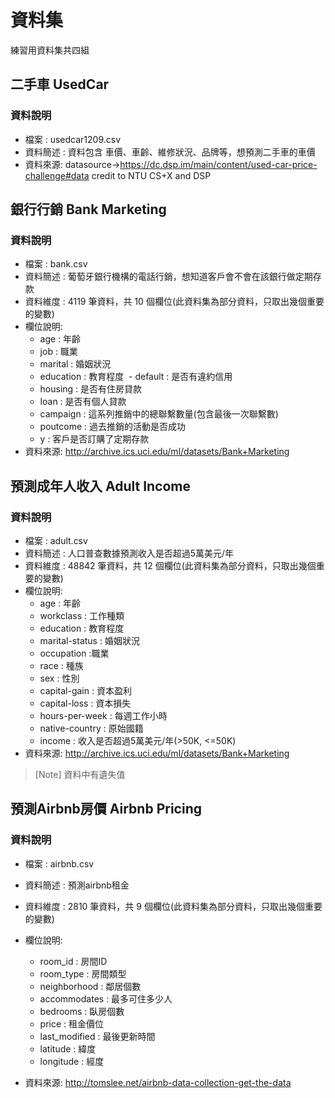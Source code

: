 # 資料集
練習用資料集共四組

## 二手車 UsedCar
### 資料說明
+ 檔案 : usedcar1209.csv
+ 資料簡述 : 資料包含 車價、車齡、維修狀況、品牌等，想預測二手車的車價
+ 資料來源: datasource->https://dc.dsp.im/main/content/used-car-price-challenge#data credit to NTU CS+X and DSP

## 銀行行銷 Bank Marketing
### 資料說明
+ 檔案 : bank.csv
+ 資料簡述 : 葡萄牙銀行機構的電話行銷，想知道客戶會不會在該銀行做定期存款
+ 資料維度 : 4119 筆資料，共 10 個欄位(此資料集為部分資料，只取出幾個重要的變數)
+ 欄位說明:
  - age : 年齡
  - job : 職業
  - marital : 婚姻狀況
  - education : 教育程度
  - default : 是否有違約信用
  - housing : 是否有住房貸款
  - loan : 是否有個人貸款
  - campaign : 這系列推銷中的總聯繫數量(包含最後一次聯繫數)
  - poutcome : 過去推銷的活動是否成功
  - y : 客戶是否訂購了定期存款
+ 資料來源: http://archive.ics.uci.edu/ml/datasets/Bank+Marketing

## 預測成年人收入 Adult Income
### 資料說明
+ 檔案 : adult.csv
+ 資料簡述 : 人口普查數據預測收入是否超過5萬美元/年
+ 資料維度 : 48842 筆資料，共 12 個欄位(此資料集為部分資料，只取出幾個重要的變數)
+ 欄位說明:
  - age : 年齡
  - workclass : 工作種類
  - education : 教育程度
  - marital-status : 婚姻狀況
  - occupation :職業
  - race : 種族
  - sex : 性別
  - capital-gain : 資本盈利
  - capital-loss : 資本損失
  - hours-per-week : 每週工作小時
  - native-country : 原始國籍
  - income : 收入是否超過5萬美元/年(>50K, <=50K)
+ 資料來源: http://archive.ics.uci.edu/ml/datasets/Bank+Marketing
> [Note] 資料中有遺失值

## 預測Airbnb房價 Airbnb Pricing
### 資料說明
+ 檔案 : airbnb.csv
+ 資料簡述 : 預測airbnb租金
+ 資料維度 : 2810 筆資料，共 9 個欄位(此資料集為部分資料，只取出幾個重要的變數)
+ 欄位說明:
  - room_id : 房間ID
  - room_type : 房間類型
  - neighborhood : 鄰居個數
  - accommodates : 最多可住多少人
  - bedrooms : 臥房個數
  - price : 租金價位
  - last_modified : 最後更新時間
  - latitude : 緯度
  - longitude : 經度

+ 資料來源: http://tomslee.net/airbnb-data-collection-get-the-data